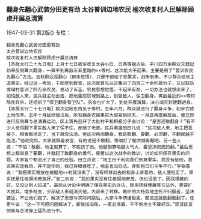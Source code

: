 ### 翻身先翻心武装分田更有劲  太谷普训边地农民  榆次收复村人民解除顾虑开展总清算

1947-03-31
第2版()
专栏：

    翻身先翻心武装分田更有劲
    太谷普训边地农民
    榆次收复村人民解除顾虑开展总清算
    【本报太行二十九日电】上月十七日我军收复太谷小白、白燕等据点后，平川四万余群众又鼓起劲来反倒算大翻身，一直干到离敌三五里路的××等村。这次能大干起来，主要是用了“普训农民先翻心”方法。去秋群众没翻心（即未觉悟），只是干部给了些果实，战争到来，不少群众给地主退果实。经过这一考验，干部受到教育，这次就首先以区集训了四百三十余积极分子，又以联防或编村普训了四万余农民、发动了诉苦。农民思想觉悟，干起来有劲，一切办法也就想出来了，如怕敌人来，民兵就主动出击，把地雷层层埋到路上，封锁敌人，保卫翻身。离敌最近的××等村除民兵外，还组织了“保卫翻身警卫队”。农会也扩大了，到处开展清算，决心消灭封建翻透身。
    【本报太行二十七日电】榆次边地东西见子等村，去年八月，群众就进行了翻身斗争，初步完成土地改革。去年十月敌顽侵占后，所有翻身农民果实大部受到损失，一月底再度解放后，便立即进行反倒算与总清算运动。区上首先召开了大批村干和积极分子会讨论：“是否还敢翻身？”有不少人觉得翻下果实敌人来了保不住，反赔了老底。民兵英雄田四儿说：“这次敌人来，地主把我被子、粮食都抢走了，当下就没法活。但这次再闹翻身，我是敢翻、要翻、必须翻，不翻就越不能活。”他说完后，大家就跟着发言，有的说是不敢翻，等咱打了榆次城再翻吧。另一些人说：“不怕！敢翻，地主倒算了，不能饶了他。他越倒算咱越火气大，要坚决彻底的翻。”最后思想上都同意了要翻，并鼓起了敢翻身的勇气，接着以这次战争的教训，讨论如何保存果实的问题。大家各个都说出了自己的经验。田立贞说：“地主田千利向我们倒算果实，我没有给他，我说果实是我的，并不是你的，我已将粮食吃了，地主也没办法。非和狗日们斗争不行。”宇银喜说：“我把果实寄放在根据地××村就没丢了，没有转移出去的和身上背着的，敌人便抢走了。果实还是往根据地寄放好。”安二则说：“我的果实没有往根据地寄放，但也没丢了。因我埋藏的好，又没让别人知道”。最后从讨论中明确了保存果实的办法，除用转移埋藏等方法外，更要扩大民兵，增多枪支，少部敌人来就消灭他，大部来了转移。最坏的大特务地主死不归服者，坚决镇压，不让他们跑了。解决了思想与实际问题后，大家斗争情绪极高，都说这就能翻敢翻了。任更牛说：“这一下可把问题解决了，新账加旧账，一笔总清算，干不倒地主不算好汉。”现该区反倒算与总清算正猛烈进行中。

